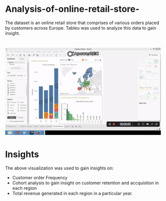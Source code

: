 # Analysis-of-online-retail-store-
The dataset is an online retail store that comprises of various orders placed by customers across Europe. Tableu was used to analyze this data to gain insight. 

# ![](https://github.com/judeleonard/Analysis-of-online-retail-store-/blob/main/asset/ezgif.com-video-to-gif.gif)

# Insights 
The above visualization was used to gain insights on:
- Customer order Frequency 
- Cohort analysis to gain insight on customer retention and accquistion in each region
- Total revenue generated in each region in a particular year. 


